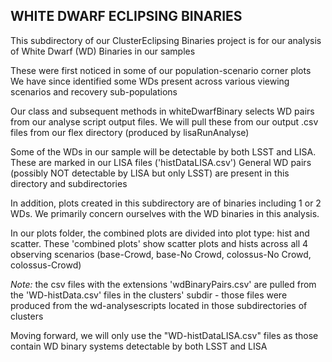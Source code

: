 ## WHITE DWARF ECLIPSING BINARIES ##
This subdirectory of our ClusterEclipsing Binaries project is for our analysis of White Dwarf (WD) Binaries in our samples

These were first noticed in some of our population-scenario corner plots
We have since identified some WDs present across various viewing scenarios and recovery sub-populations

Our class and subsequent methods in whiteDwarfBinary selects WD pairs from our analyse script output files.
We will pull these from our output .csv files from our flex directory (produced by lisaRunAnalyse)

Some of the WDs in our sample will be detectable by both LSST and LISA. These are marked in our LISA files ('histDataLISA.csv')
General WD pairs (possibly NOT detectable by LISA but only LSST) are present in this directory and subdirectories

In addition, plots created in this subdirectory are of binaries including 1 or 2 WDs. We primarily concern ourselves with the WD binaries in this analysis.

In our plots folder, the combined plots are divided into plot type: hist and scatter.
These 'combined plots' show scatter plots and hists across all 4 observing scenarios (base-Crowd, base-No Crowd, colossus-No Crowd, colossus-Crowd)

*Note:* the csv files with the extensions 'wdBinaryPairs.csv' are pulled from the 'WD-histData.csv' files in the 
clusters' subdir - those files were produced from the wd-analysescripts located in those subdirectories of clusters

Moving forward, we will only use the "WD-histDataLISA.csv" files as those contain WD binary systems detectable by both LSST and LISA
